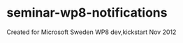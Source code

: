seminar-wp8-notifications
=========================

Created for Microsoft Sweden WP8 dev,kickstart Nov 2012